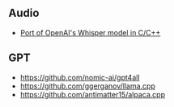 ## Audio
- [Port of OpenAI's Whisper model in C/C++](https://github.com/ggerganov/whisper.cpp)

## GPT
- https://github.com/nomic-ai/gpt4all 
- https://github.com/ggerganov/llama.cpp 
- https://github.com/antimatter15/alpaca.cpp
